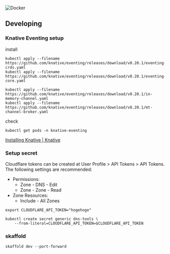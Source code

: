 ![Docker](https://github.com/faruryo/dns-tools/workflows/Docker/badge.svg)


## Developing

### Knative Eventing setup

install
```
kubectl apply --filename https://github.com/knative/eventing/releases/download/v0.20.1/eventing-crds.yaml
kubectl apply --filename https://github.com/knative/eventing/releases/download/v0.20.1/eventing-core.yaml

kubectl apply --filename https://github.com/knative/eventing/releases/download/v0.20.1/in-memory-channel.yaml
kubectl apply --filename https://github.com/knative/eventing/releases/download/v0.20.1/mt-channel-broker.yaml
```

check
```
kubectl get pods -n knative-eventing
```

[Installing Knative | Knative](https://knative.dev/docs/install/any-kubernetes-cluster/)

### Setup secret

Cloudflare tokens can be created at User Profile > API Tokens > API Tokens. The following settings are recommended:

- Permissions:
  - Zone - DNS - Edit
  - Zone - Zone - Read
- Zone Resources:
  - Include - All Zones

```shell
export CLOUDFLARE_API_TOKEN="hogehoge"

kubectl create secret generic dns-tools \
    --from-literal=CLOUDFLARE_API_TOKEN=$CLOUDFLARE_API_TOKEN
```

### skaffold

```shell
skaffold dev --port-forward
```
